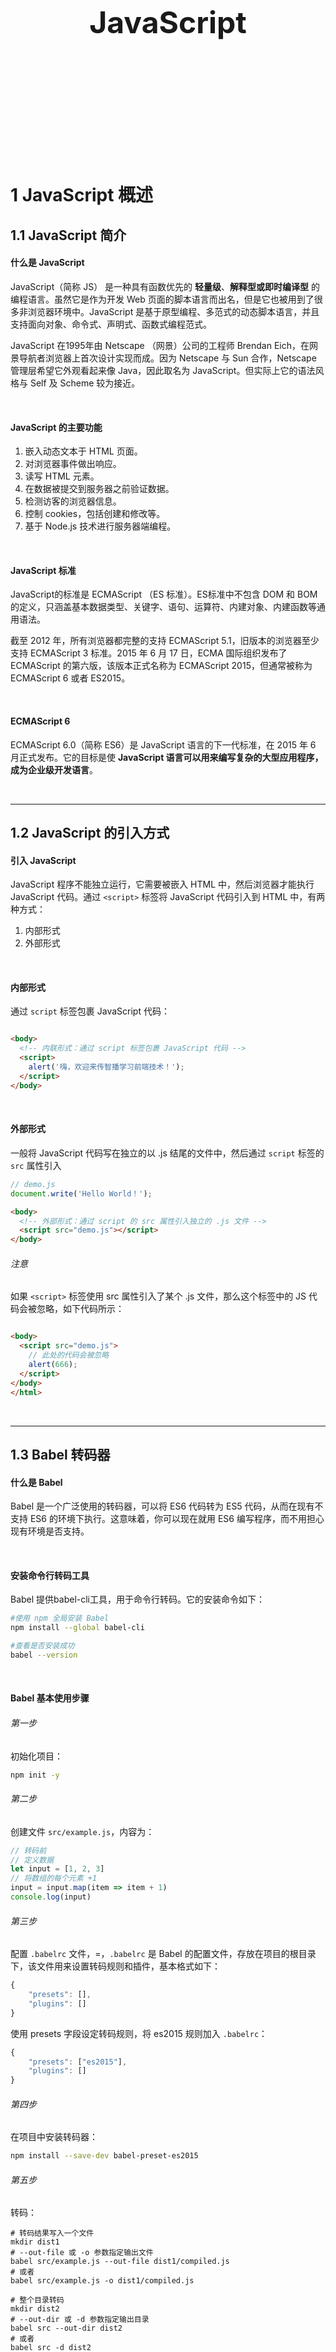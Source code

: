 <div STYLE="page-break-after: always;">
	<br>
    <br>
    <br>
    <br>
    <br>
    <br>
    <br>
    <br>
    <br>
    <br>
	<center><h3><font size="20px">
        JavaScript
    </font></h3></center>
	<br>
    <br>
    <br>
    <br>
    <br>
    <br>
    <br>
    <br>
    <br>
    <br>
</div>

# 1	JavaScript 概述

## 1.1	JavaScript 简介

#### 什么是 JavaScript 

JavaScript（简称 JS） 是一种具有函数优先的 **轻量级**、**解释型或即时编译型** 的编程语言。虽然它是作为开发 Web 页面的脚本语言而出名，但是它也被用到了很多非浏览器环境中。JavaScript 是基于原型编程、多范式的动态脚本语言，并且支持面向对象、命令式、声明式、函数式编程范式。 

JavaScript 在1995年由 Netscape （网景）公司的工程师 Brendan Eich，在网景导航者浏览器上首次设计实现而成。因为 Netscape 与 Sun 合作，Netscape 管理层希望它外观看起来像 Java，因此取名为 JavaScript。但实际上它的语法风格与 Self 及 Scheme 较为接近。

<br>

#### JavaScript 的主要功能

1. 嵌入动态文本于 HTML 页面。
2. 对浏览器事件做出响应。
3. 读写 HTML 元素。
4. 在数据被提交到服务器之前验证数据。 
5. 检测访客的浏览器信息。
6. 控制 cookies，包括创建和修改等。
7. 基于 Node.js 技术进行服务器端编程。 

<br>

#### JavaScript 标准

JavaScript的标准是 ECMAScript （ES 标准）。ES标准中不包含 DOM 和 BOM的定义，只涵盖基本数据类型、关键字、语句、运算符、内建对象、内建函数等通用语法。

截至 2012 年，所有浏览器都完整的支持 ECMAScript 5.1，旧版本的浏览器至少支持 ECMAScript 3 标准。2015 年 6 月 17 日，ECMA 国际组织发布了 ECMAScript 的第六版，该版本正式名称为 ECMAScript 2015，但通常被称为 ECMAScript 6 或者 ES2015。

<br>

#### ECMAScript 6

ECMAScript 6.0（简称 ES6）是 JavaScript 语言的下一代标准，在 2015 年 6 月正式发布。它的目标是使 **JavaScript 语言可以用来编写复杂的大型应用程序，成为企业级开发语言**。

<br>

----

<div STYLE="page-break-after: always;"></div>


## 1.2	JavaScript 的引入方式

#### 引入 JavaScript

JavaScript 程序不能独立运行，它需要被嵌入 HTML 中，然后浏览器才能执行 JavaScript 代码。通过 `<script>` 标签将 JavaScript 代码引入到 HTML 中，有两种方式：

1. 内部形式
2. 外部形式

<br>

#### 内部形式

通过 `script` 标签包裹 JavaScript 代码：

```html

<body>
  <!-- 内联形式：通过 script 标签包裹 JavaScript 代码 -->
  <script>
    alert('嗨，欢迎来传智播学习前端技术！');
  </script>
</body>
```

<br>

#### 外部形式 

一般将 JavaScript 代码写在独立的以 .js 结尾的文件中，然后通过 `script` 标签的 `src` 属性引入

```javascript
// demo.js
document.write('Hello World！');
```

```html
<body>
  <!-- 外部形式：通过 script 的 src 属性引入独立的 .js 文件 -->
  <script src="demo.js"></script>
</body>
```

###### 注意

如果 `<script>` 标签使用 src 属性引入了某个 .js 文件，那么这个标签中的 JS 代码会被忽略，如下代码所示：

```html

<body>
  <script src="demo.js">
    // 此处的代码会被忽略
  	alert(666);  
  </script>
</body>
</html>
```

<br>

---

<div STYLE="page-break-after: always;"></div>

## 1.3	Babel 转码器

#### 什么是 Babel

Babel 是一个广泛使用的转码器，可以将 ES6 代码转为 ES5 代码，从而在现有不支持 ES6 的环境下执行。这意味着，你可以现在就用 ES6 编写程序，而不用担心现有环境是否支持。

<br>

#### 安装命令行转码工具

Babel 提供babel-cli工具，用于命令行转码。它的安装命令如下：

```sh
#使用 npm 全局安装 Babel
npm install --global babel-cli

#查看是否安装成功
babel --version
```

<br>

#### Babel 基本使用步骤

###### 第一步

初始化项目：

```sh
npm init -y
```

###### 第二步

创建文件 `src/example.js`，内容为：

```js
// 转码前
// 定义数据
let input = [1, 2, 3]
// 将数组的每个元素 +1
input = input.map(item => item + 1)
console.log(input)
```

###### 第三步

配置 `.babelrc` 文件，=，`.babelrc` 是 Babel 的配置文件，存放在项目的根目录下，该文件用来设置转码规则和插件，基本格式如下：

```js
{
    "presets": [],
    "plugins": []
}
```

使用 presets 字段设定转码规则，将 es2015 规则加入 `.babelrc`：

```js
{
    "presets": ["es2015"],
    "plugins": []
}
```

###### 第四步

在项目中安装转码器：

```sh
npm install --save-dev babel-preset-es2015
```

###### 第五步

转码：

```shell
# 转码结果写入一个文件
mkdir dist1
# --out-file 或 -o 参数指定输出文件
babel src/example.js --out-file dist1/compiled.js
# 或者
babel src/example.js -o dist1/compiled.js

# 整个目录转码
mkdir dist2
# --out-dir 或 -d 参数指定输出目录
babel src --out-dir dist2
# 或者
babel src -d dist2
```

<br>

---

<div STYLE="page-break-after: always;"></div>


# 2	基本语法

## 2.1	注释和结束符

#### 单行注释

使用 `// ` 注释单行代码

```js
// 这种是单行注释的语法
// 一次只能注释一行
// 可以重复注释
document.write('Hello World');
```

<br>

#### 多行注释

使用 `/* */` 注释多行代码

```js
/* 这种的是多行注释的语法 */
/*
	更常见的多行注释是这种写法
	在些可以任意换行
	多少行都可以
  */
document.write('Hello World');
```

<br>

##### 结束符

在 JavaScript 中 `;` 代表一段代码的结束。多数情况下可以省略 `;` ，使用回车（enter）替代。

```js
alert(1);
alert(2);
alert(1)
alert(2)
```

###### 注意

JavaScript 跟 HTML 和 CSS 一样，会忽略一些空白符号，但是换行符（回车）会被识别成结束符 `;`，因此在实际开发中有许多人主张书写 JavaScript 代码时省略结束符 `;`。

<br>

---

<div STYLE="page-break-after: always;"></div>

## 2.2	输入和输出

##### 输入

向 `prompt()` 输入任意内容会以弹窗形式出现在浏览器中，一般提示用户输入一些内容。

```js
// 1. 输入的任意数字，都会以弹窗形式展示
document.write('要输出的内容');
alert('要输出的内容');

// 2. 以弹窗形式提示用户输入姓名，注意这里的文字使用英文的引号
prompt('请输入您的姓名:');
```

<br>

##### 输出

JavaScript 可以接收用户的输入，然后再将输入的结果输出。

###### 输出函数

`alert()` 和 `document.wirte()` 会以弹窗形式将内容展示（输出）给用户。

<br>

---

<div STYLE="page-break-after: always;"></div>

## 2.3	变量与常量

#### 变量的声明和赋值

###### 局部变量 let

```js
let age;
```

###### 声明全局变量——var

```js
var b
```

###### 变量赋值

声明（定义）变量相当于创造了一个空的 “容器”，还需要通过赋值向这个容器中添加数据，例如：

```js
// 声明
let age
var name

// 赋值
age = 18
name = '赵大'

// 输出 18
document.write(age);
// 输出 赵大
document.write(name);
```

声明和赋值可以同时进行：

```js
let str = 'hello world!';
alert(str);
```

###### let 和 var 的不同点

1. 作用域不同：
   1. `let` 是块作用域，所以在块作用域内（比如 `for` 循环内）定义的 `let` 变量，在其外面是不可被访问的（所以 `for` 循环推荐用 `let`）；
   2. `var` 是函数作用域，在函数中声明了 `var`，整个函数内都是有效的，比如说在 `for` 循环内定义的一个 `var` 变量，实际上其在 `for` 循环以外也是可以访问的。

1. `let` 不能在定义之前访问该变量，但是 `var` 可以（此时变量的值为 `undefined`）；
3. `let` 不能被重新定义（声明），但是 `var` 可以；

```js
// 对于同一个变量名，let 只能声明一次：
let a = 1
let a = 2
console.log(a)  // Identifier 'n' has already been declared

// 对于同一个变量名，var 可以声明多次
var b = 1
var b = 2
console.log(b)  // 2
```


###### 注意

大部分情况使用 `let` 和 `var` 区别不大，但是 `let` 相较 `var` 更严谨，因此推荐使用 `let`。

<br>

#### 常量

常量在声明之后不允许改变，且声明后必须立即初始化。

###### 例——声明变量

```
const e =2.718281828
```

###### 例——变量不能重新赋值

```
//    
const PI = 3.1415926535
PI = 3  // TypeError: Assignment to constant variable.
```

###### 例——变量声明后必须立即初始化

```
const MY_AGE  // SyntaxError: Missing initializer in const declaration
```

<br>

#### 变量与常量的命名规则

关于变量的名称（标识符）有一系列的规则需要遵守：

1. 只能是字母、数字、下划线、$，且不能能数字开头；
2. 字母区分大小写，如 Age 和 age 是不同的变量；
3. JavaScript 内部的关键字或保留字不允许作为变量名使用；
4. 尽量保证变量具有一定的语义，见字知义。

<br>

---

<div STYLE="page-break-after: always;"></div>
## 2.4	关键字与保留字

#### 关键字

关键字指 JS 本身已经使用了的字符，不能再用它们充当变量名或方法名。

###### JS 现有的关键字

break、case、catch、continue、default、delete、do、else、finally、for、function、if、in、instanceof、new、return、switch、this、throw、try、typeof、var、void、while、with 等。

<br>

####  保留字

保留字实际上就是预留的“关键字”，意思是现在虽然还不是关键字，但是未来可能会成为关键字，同样不能使用它们当变量名或方法名。

###### JS 现有的保留字

boolean、byte、char、class、const、debugger、double、enum、export、extends、fimal、float、goto、implements、import、int、interface、long、mative、package、private、protected、public、short、static、super、synchronized、throws、transient、volatile 等。

###### 注意

如果将保留字用作变量名或函数名，那么除非将来的浏览器实现了该保留字，否则很可能收不到任何错误消息。当浏览器将其实现后，该单词将被看做关键字，如此将出现关键字错误。

<br>

---

<div STYLE="page-break-after: always;"></div>

## 2.5	数据类型

#### 检测数据类型——typeof 关键字

JS 中通过 **关键字 `typeof` ** 检测数据类型。

<br>

#### 数值类型 number

JS 中的数值类型包括 **整数、小数（浮点数）、正数、负数**。

###### 例

```js
let score = 100; // 正整数
let price = 12.345; // 小数
let temperature = -40; // 负数

document.write(typeof score); // 结果为 number
document.write(typeof price); // 结果为 number
document.write(typeof temperature); // 结果为 number
```

<br>

#### 字符串类型 string

通过单引号（ `''`） 、双引号（ `""`）或反引号包裹的数据都叫字符串，一般推荐使用单引号。

###### 例

```js
let user_name = '小明'; // 使用单引号
let gender = "男"; // 使用双引号
let str = '123'; // 看上去是数字，但是用引号包裹了就成了字符串了
let str1 = ''; // 这种情况叫空字符串
	
documeent.write(typeof user_name); // 结果为 string
documeent.write(typeof gender); // 结果为 string
documeent.write(typeof str); // 结果为 string
```

<br>

#### 布尔类型 boolean

表示肯定或否定时在计算机中对应的是布尔类型数据，它有两个固定的值 `true` 和 `false`。

###### 例

```js
let flag = true; 
flag = false; 

document.write(typeof flag); // 结果为 boolean
```

<br>

#### 未定义 undefined

`undefined` 是特殊的类型，只有一个值 undefined。如果只声明变量，不进行赋值，变量的默认值为 `undefined`。

###### 例

```js
// 只声明了变量，并末赋值
let tmp;
document.write(typeof tmp); // 结果为 undefined
```

<br>

---

<div STYLE="page-break-after: always;"></div>

## 2.6	类型转换

#### 隐式转换

某些运算符被执行时，系统内部自动将数据类型进行转换，这种转换称为隐式转换。

###### 例——使用数值与字符串进行算术运算

```
let num = 13; // 数值
let num2 = '2'; // 字符串

// 结果为 132
// 原因是将数值 num 转换成了字符串，相当于 '13'
// 然后 + 将两个字符串拼接到了一起
console.log(num + num2);

// 结果为 11
// 原因是将字符串 num2 转换成了数值，相当于 2
// 然后数值 13 减去 数值 2
console.log(num - num2);
```

<br>

#### 显式转换

编写程序时过度依靠系统内部的隐式转换是不严谨的。为了避免因隐式转换带来的问题，通常需要对数据进行显示转换。

###### 转换为数值类型——Number()

`Number()` 可以将变量显示转换成数值类型，转换失败时结果为 `NaN`（Not a Number，即不是一个数字）：

```js
let t = '12';
let f = 8;

// 显式将字符串 12 转换成数值 12
t = Number(t);

// 检测转换后的类型
// console.log(typeof t);
console.log(t + f); // 结果为 20

// 并不是所有的值都可以被转成数值类型
let str = 'hello';
// 将 hello 转成数值是不现实的，当无法转换成
// 数值时，得到的结果为 NaN （Not a Number）
console.log(Number(str));
```

<br>

---

<div STYLE="page-break-after: always;"></div>

## 2.7	模板字符串

#### 模板字符串

使用反引号 ``` ` 包裹的字符串就是模板字符串，模板字符串相当于加强版的字符串。

模板字符串中可以插入变量和表达式，还可以用来定义多行字符串。

###### 例——定义多行字符串

```js
let string1 =  `Hey,
can you stop angry now?`
console.log(string1)
// 输出：
// Hey,
// can you stop angry now?
```

###### 例——在字符串中插入变量和表达式

可以在 `${}` 中放入变量和 JavaScript 表达式。

```java
let name = "Mike"
let age = 27
let info = `My Name is ${name},I am ${age+1} years old next year.`
console.log(info)
// My Name is Mike,I am 28 years old next year.
```

###### 例——在字符串中调用函数

```js
function f(){
    return "have fun!"
}
let string2 = `Game start,${f()}`
console.log(string2);  // Game start,have fun!
```

<br>

---

<div STYLE="page-break-after: always;"></div>

## 2.8	运算符

#### 算术运算符

数学运算符也叫算术运算符，包括：

1. `+`：求和
2. `-`：求差
3. `*`：求积
4. `/`：求商
5. `%`：取模（取余数）

###### 算术运算符的优先级

同时使用多个运算符时，会按照一定顺序先后执行，我们称为优先级：

1. JavaScript 中优先级越高越先被执行；
2. 优先级相同时从左向右执行；
3.  乘、除、取余优先级相同；
4. 加、减优先级相同；
5. 乘、除、取余优先级大于加、减；
6. 使用 `()` 可以提升优先级。

<br>

#### 赋值运算符

赋值运算符是对变量进行赋值的运算符，包括：

1. `=`：将等号右边的值赋予给左边；
2. `+=`
3. `-=`
4. `*=`
5. `/=`
6. `%=`

###### 例 - 使用赋值运算符简化代码

```js
let n = 0
n+=1
console.log(n)
```

<br>

#### 自增/减运算符

自增/减运算符包括：

1. `++`：自增，让变量的值 +1；
2. `--`：自减，让变量的值 -1，

###### 使用场景

自增/减运算符经常用于程序计数。

###### 自增/减运算符前置与后置的差异

1. 前置自增：先自增/减再参与其他运算：

   ```js
   let n = 0
   console.log(++n)// 输出 1
   ```

2. 后置自增：先参与其他运算再自增/减

   ```js
   let n = 0
   console.log(n++)// 输出 0
   ```

<br>

#### 比较运算符

比较运算符用于比较两个数据大小或者是否相等，包括：

1. `>` ：大于
2. `<`： 小于
3. `>=`： 大于或等于
4. `<=`：小于或等于
5. `==`：比较值是否相等，若类型不同，会尝试转换类型；
6. `!=`：比较值是否不相等，若类型不同，会尝试转换类型；
7. `===`： 比较类型和值是否都相等，如果两边值相同，但类型不同则返回 `false`；
8. `!==`：比较类型和值是否不全等，如果两边值相同，但类型不同则返回 `true`；

######  📌比较运算符使用时的注意点

1. 字符串比较，是比较的字符对应的 ASCII 码：
   1. 从左往右依次比较
   2. 如果第一位一样再比较第二位，以此类推
2. NaN 不等于任何值，包括它本身
3. 尽量不要比较小数，因为小数有精度问题
4. 不同类型之间比较会发生隐式转换，最终把数据隐式转换转成 number 类型再比较
5. 开发中，如果需要进行准确的比较，应该使用 `===` 和 `!==`。

<br>

#### 逻辑运算符

逻辑运算符用来解决多重条件判断:

1. `&&`：逻辑与， 符号两边都为 `true`，结果才为 `true`（一假必假）；
2. `||`：逻辑或，符号两边有一个 `true` 就为 `true`（一真必真）；
3. `!`：逻辑非，取反（真变假，假变真）。

##### 逻辑运算符里的短路

短路只存在于 `&&` 和 `||` 中，当满足一定条件会让右边代码不执行，因为通过左边能得到整个式子的结果，因此没必要再判断右边。

短路条件：

1. `&&`：左边为 false 就短路；
2. `||`：左边为 true 就短路。

<br>

#### 运算符优先级

1. `()`：如果有 `()` 则一定先运算括号中的表达式；
2. 一元运算符：一元运算符包括：`++`、`--`、`!`；
3. 算数运算符：算数运算符之间的优先级——`*` 、`/` 、`%` 优先级高于 `+`、`-`；
4. 比较运算符：比较运算符之间的优先级——`>`、`>=`、` <` 、 `<=` 优先级高于 `==`、`!=`、`===`、`!==`；
5. 逻辑运算符：逻辑运算符之间的优先级——`&&` 的优先级高于 `||`；
6.  赋值运算符（`=`）；
7. 逗号运算符（`=`）。

<br>

---

<div STYLE="page-break-after: always;"></div>

## 2.9	语句

#### If 分支语句

if 语句有三种使用：

1. 单分支
2. 双分支
3. 多分支

###### 语法 - 单分支

条件为 `true` 时，进入大括号里执行代码：

```js
if(${判断条件}){
	${满足条件时执行的代码}
}
```

###### 语法 - 双分支

```js
if(${判断条件}){
	${满足条件时执行的代码}
}else{
	${不满足条件时执行的代码}
}
```

###### 语法 - 多分支

```js
if(${条件1}){
	${代码1}
}else if(条件2){
	${代码2}
}else{
	${代码n}
}
```

1. 先判断条件1，若满足条件1就执行代码1，其他不执行，若不满足则向下判断条件；
2. 满足条件 2 执行代码 2，其他不执行；
3. 若依然不满足继续往下判断，依次类推；
4. 若以上条件都不满足，执行 else 里的代码 n。

###### 📌 如果判断条件的值不是布尔类型

如果分支语句的条件表达式的结果不是布尔类型，会发生隐式转换，转为布尔类型。

<br>

#### switch 分支语句

###### 语法

```js
switch (${数据}) {
case ${值1}:
	${代码1}
	break
case ${值2}:
	${代码2}
	break
default:
	${代码n}
    break
}
```

###### 注意

1. `switch` 语句一般用于等值判断,不适合于区间判断；
2. `switch` 一般需要配合 `break` 关键字使用，没有 `break` 会造成 `case` 穿透（所有分支代码都被执行）；
3. 特殊情况下，可以使用 return 代替 `switch` 语句。

<br>

#### 三目运算符

三目运算符也叫做三元表达式，可以视为双分支 If 语句的简化写法，但是三目运算符有返回值。

###### 语法

```js
${条件} ? ${满足条件时执行的代码}:${不满足条件时执行的代码}
```

<br>

#### 循环三要素

循环的本质就是以某个变量为起始值，然后不断产生变化量，慢慢靠近终止条件的过程。 所以，循环需要具备三要素

1. 变量起始值
2. 终止条件（没有终止条件，循环会一直执行，造成死循环） 
3. 变量变化量（多为自增或者自减）

<br>

#### while 循环语句

`while` 语句当条件为 `true` 时进入循环，一次循环后重新判断条件，直到条件变为 `flase` 时结束循环。

###### 语法

```
while (${循环条件}) {
	${循环体}
}
```

<br>

#### for 循环

```js
for ( ${声明记录循环次数的变量};${循环条件};${变化值}) {
	${循环体}
}
```

<br>

#### for 和 while 各自的使用场景

1. 当如果明确了循环的次数的时候推荐使用for循环 
2. 当不明确循环的次数的时候推荐使用while循环

<br>

#### continue 和 break

1. `continue`：结束本次循环，继续下次循环 
2. `break`：跳出所在的循环

<br>

---

<div STYLE="page-break-after: always;"></div>

## 2.10	数组

#### 什么是数组

 数组（Array）是一种可以按顺序保存数据的数据类型，有以下性质：

1. 数组按顺序保存数组，所以每个数据都有自己的编号，编号从 0 开始。在数组中，数据的编号也叫 **索引** 或 **下标**。
2.  数组可以存储任意类型的数据

<br>

#### 语法——数组声明

```js
let ${数组名} = [${数据1},${数据2},...,${数据n}]
```

###### 例

```js
let names = ['赵大','钱二','孙三','李四']
```

<br>

#### 语法——数组取值

```js
${数组名}[${下标}]
```

###### 例

```js
let names = ['赵大','钱二','孙三','李四']
names[0] = // 赵大
names[1] = // 钱二
```

<br>

#### 语法——数组长度

数组中数据的个数，通过数组的 length 属性获得

```js
${数组名}.length
```

###### 例

```js
let names = ['赵大','钱二','孙三','李四']
names.length  // 5
```

<br>

#### 语法——数组增加元素

###### 使用 push 增加数据

`数组.push()` 方法将一个或多个元素添加到数组的 **末尾**，**并返回该数组的新长度**：

```js
arr.push(元素1,...,元素n)
```

###### 例——使用 push 增加数据

```js
let names = ['赵大','钱二','孙三','李四']
arr.push('周五','吴六','郑七','王八') // ['赵大','钱二','孙三','李四','周五','吴六','郑七','王八']
```

###### 使用 unshift 增加数据

`数组.unshift()` 方法将一个或多个元素添加到数组的 **开头**，**并返回该数组的新长度**：

```
let names = ['赵大','钱二','孙三','李四']
arr.unshift('周五','吴六','郑七','王八') // [ '周五','吴六','郑七','王八','赵大','钱二','孙三','李四']
```

<br>

#### 语法——数组删除元素

###### 使用 pop() 删除元素

`数组.pop()` 方法从数组中 **删除最后一个元素，并返回该元素的值**：

```js
arr.pop()
```

###### 例——使用  pop() 删除元素

```
let names = ['赵大','钱二','孙三','李四']
arr.pop() //['赵大','钱二','孙三']
```

###### 使用 shift() 删除元素

`数组. shift()` 方法从数组中 **删除第一个元素，并返回该元素的值**：

```js
arr.shift()
```

###### 例——使用 shift() 删除元素

```js
let names = ['赵大','钱二','孙三','李四']
arr.shift() //['钱二','孙三','李四']
```

###### 使用 splice() 删除元素

```js
arr.splice(start,deleteCount)
```

1. start：起始位置，指定修改的开始位置（从 0 计数） 。
2.  deleteCount: 表示要移除的数组元素的个数 。该参数可选，如果省略则默认从指定的起始位置删除到最后。

<br>

---

<div STYLE="page-break-after: always;"></div>

## 2.11 解构赋值

#### 什么是解构赋值

解构赋值是 ES6 中的语法，是 **对赋值运算符的扩展**，可以针对数组或者对象进行模式匹配，然后对其中的变量进行赋值。

解构赋值在代码书写上简洁且易读，语义更加清晰明了；也方便了复杂对象中数据字段获取。

<br>

#### 例——数组解构

```java
// 传统
let a = 1, b = 2, c = 3
console.log(a, b, c)
// ES6
let [x, y, z] = [1, 2, 3]
console.log(x, y, z)
```

<br>

#### 例——对象解构

```java
//2、对象解构
let user = {name: 'Helen', age: 18}
// 传统
let name1 = user.name
let age1 = user.age
console.log(name1, age1)
// ES6
let { name, age } =  user//注意：结构的变量必须是user中的属性
console.log(name, age)
```

<br>

---

<div STYLE="page-break-after: always;"></div>

# 3	高级语法

## 3.1	基本数据类型和引用数据类型

#### 什么是基本数据类型和引用数据类型

简单类型又叫做基本数据类型或者值类型，复杂类型又叫做引用类型：

1. 值类型：简单数据类型/基本数据类型，在存储时变量中存储的是值本身，因此叫做值类型，包括 string ，number，boolean，undefined，null。
2. 引用类型：复杂数据类型，在存储时变量中存储的仅仅是地址（引用），因此叫做引用数据类型。包括通过 new 关键字创建的对象（系统对象、自定义对象），如 Object、Array、Date等

<br>

#### 基本数据类型和引用数据类型的区别

###### 堆栈空间分配区别

1. 栈（操作系统）：由操作系统自动分配释放存放函数的参数值、局部变量的值等。其操作方式类似于数据结构中的栈。**简单数据类型存放到栈里**；
2. 堆（操作系统）：存储复杂类型(对象)，一般由程序员分配释放，若程序员不释放，由垃圾回收机制回收。 **引用数据类型存放到堆里面**。

<br>



---

<div STYLE="page-break-after: always;"></div>

## 3.2	函数

#### 什么是函数

函数（function），是被设计为执行特定任务的代码块，函数可以把具有相同或相似逻辑的代码“包裹”起来，通过函数调用执行这些被“包裹”的代码逻辑，这种做法有利于精简代码，方便复用。

函数体是函数的构成部分，它负责将相同或相似代码“包裹”起来，直到函数调用时函数体内的代码才会被执行。函数的功能代码都要写在函数体当中。

<br>

#### 语法——声明函数

```
function 函数名(){
	函数体
}
```

###### 例

```
function fun(){
	document.write('hello world')
}
```

###### 函数名命名规范

1. 和变量命名基本一致
2. 尽量小驼峰式命名法
3. 前缀应该为动词

<br>

#### 语法——函数的调用

声明（定义）的函数必须调用才会真正被执行，使用 `函数名()` 调用函数：

```
函数名()
```

###### 例

```
fun()
```

<br>

#### 语法——函数传参

```js
function 函数名(参数列表){
	函数体
}

...

//调用

函数名(参数列表)
```

1. 参数列表：传入数据列表，声明这个函数需要传入几个数据，多个数据之间用逗号隔开。
2. 形参和实参：
   1. 声明函数时写在函数名右边小括号里的叫形参（形式上的参数）
   2. 调用函数时写在函数名右边小括号里的叫实参（实际上的参数）
   3. 形参可以理解为是在这个函数内声明变量，实参可以理解为是给这个变量赋值
   4. 开发中尽量保持形参和实参个数一致

###### 例——传递单个参数

```js
function getSquare(num1){
	document.write(num1.num1)
}

...

// 调用
getSuare(8)
```

###### 例——传递多个参数

```js
function getSum(num1,num2){
	document.write(num1+num2)
}

// 调用
getSum(10,20)
```

<br>

#### 语法——函数的返回值

当函数需要返回数据出去时，用return关键字：

```
function 函数名(){
	...
	return 返回的数据
}
```

1. 在函数体中使用 return 关键字能将内部的执行结果交给函数外部使用
2. 函数内部只能出现 1 次 return，并且 return 后面代码不会再被执行，所以 return 后面的数据不要换行写
3. return会立即结束当前函数
4. 函数可以没有 return，这种情况函数默认返回值为 undefined

<br>

#### 作用域

通常来说，一段程序代码中所用到的名字并不总是有效和可用的，而限定这个名字的可用性的代码范围就是这个名字的作用域。作用域的使用提高了程序逻辑的局部性，增强了程序的可靠性，减少了名字冲突。

![](./assets/Java Script/3.2/1.png)

###### 变量的作用域

在 JavaScript 中，根据作用域的不同，变量可以分为：

![](./assets/Java Script/3.2/2.png)

###### 📌没有被声明的局部变量和块级变量会被视为全局变量

如果函数内部或者块级作用域内部，变量没有声明，直接赋值，也会被视为全局变量，但是强烈不推荐使用这种做法定义全局变量。

###### 变量访问原则——作用域链

只要是代码，就至少有一个作用域——写在函数内部的局部作用域。如果函数中还有函数，那么在这个作用域中就又可以诞生一个作用域。

而 **内部函数可以访问外部函数变量**，因此用链式查找决定哪些数据能被内部函数访问，就称为作用域链。

<br>

#### 匿名函数

函数可分为具名函数和匿名函数，匿名函数即没有函数名的函数：

```js
function (){
	//函数体
}
```

###### 函数表达式

可以将匿名函数赋值给一个变量，并且通过变量名称进行调用，这被称为函数表达式：

```
let fun = function (){
	//函数体
}

...

// 调用
fun()
```

###### 立即执行函数

立即执行函数可以避免全局变量之间的污染，例：

```
// 方式一
(function (){ //函数体 })();

// 方式二
(function (){ //函数体 }());
```

1. 立即执行函数无需调用，立即执行，其实本质已经调用了。
2. 两种方式的不同主要在于括号的位置；
3. 多个立即执行函数要用 `;` 隔开，否则会报错。

<br>

#### 箭头函数

箭头函数提供了一种更加简洁的函数书写方式。

###### 基本语法

```
参数 => 函数体
```

###### 作用

箭头函数多用于匿名函数的定义。

###### 例

```
// 传统
var f1 = function(a){
    return a
}
console.log(f1(1))


// ES6
var f2 = a => a
console.log(f2(1))
```

```
// 当箭头函数没有参数或者有多个参数，要用 () 括起来。
// 当箭头函数函数体有多行语句，用 {} 包裹起来，表示代码块，
// 当只有一行语句，并且需要返回结果时，可以省略 {} , 结果会自动返回。
var f3 = (a,b) => {
    let result = a+b
    return result
}
console.log(f3(6,2))  // 8

// 前面代码相当于：
var f4 = (a,b) => a+b
```

<br>

---

<div STYLE="page-break-after: always;"></div>

## 3.3	对象

#### 什么是对象

对象（object）是 JavaScript 中的一种数据类型，可以理解为是一种无序的数据集合 。

对象由属性和方法组成，可以用于描述某个事物：

1. **属性**：
   1. 信息或叫特征（名词），是数据描述性的信息。 比如 手机尺寸、颜色、重量等；
   2. 属性都是以 **属性名** 和 **值** 的形式成对出现， **属性名** 和 **值** 之间使用 `:` 分隔；
   3. 属性名可以使用 "" 或 ''，一般情况下省略，除非名称遇到特殊符号如空格、中横线等；
   4. 多个属性之间使用 `,` 分割；
   5. 属性本质上就是依附在对象上的变量
2. **方法**：
   1. 功能或叫行为（动词）。 比如 手机打电话、发短信、玩游戏等。
   2. 方法是由方法名和函数两部分构成，它们之间使用 `:` 分隔
   3. 多个属性之间使用 `,` 分隔；
   4. 方法是依附在对象中的函数；
   5. 方法名可以使用 `""` 或 `''`，一般情况下省略，除非名称遇到特殊符号如空格、中横线等。

注意，无论是属性还是方法，只要同一个对象中出现名称一样的，后面的会覆盖前面的。

<br>

#### 语法——对象声明与访问

```
let 对象名 = {
	属性名: 属性值,
	方法名: 函数
}
```

###### 例

```
// 声明一个 person 对象
let person = {}
```

###### 属性访问

声明对象，并添加了若干属性后，可以使用 . 或 [] 获得对象中属性对应的值：

```
let person = {
    name:"赵大",
	age:18,
	sex:"男"
}
console.log(person.name)
console.log(person['age'])
```

1. 注意，点后面的属性名一定不要加引号，而 `[]` 里面的属性名一定加引号。

###### 方法访问

声明对象，并添加了若干方法后，可以使用 `.` 调用对象中函数：

```
let person = {
    name:"赵大",
    sayHi: function(){
         console.log(person.name)
    }
}
// 对象名.方法名()
person.sayHi()
```

<br>

#### 语法——对象增加属性和方法

###### 新增属性

对象可以动态为对象添加属性，动态添加与直接定义是一样的，只是语法上更灵活，例：

```js
let person = {
    name:"赵大",
}
person["age"]=18
person.sex="男"
```

###### 新增方法

对象也可以动态为对象添加方法，动态添加与直接定义是一样的，只是语法上更灵活：

```js
person.move = function(){
	console.log(person.name)
}
```

<br>

#### 语法——遍历对象

一般不用这种方式遍历数组，主要是用来遍历对象：

```js
let person = {
	name:'赵大',
	age:18,
	sex:'男'
}
for(let k in obj){
	console.log(k)
	console.log(obj[k])
}
```

1. k是获得对象的属性
2. 对象名[k] 是获得属性值

<br>

#### JS 内置对象

JS 内置对象是 JavaScript 内部提供的对象，包含各种属性和方法给开发者调用。

###### 内置对象 Math

Math 对象是 JavaScript 提供的一个“数学高手”对象，提供了一系列做数学运算的方法，包括：

1. random：生成0-1之间的随机数（包含0不包括1） 
2. ceil：向上取整
3. floor：向下取整
4. max：找最大数
5. min：找最小数
6. pow：幂运算
7. abs：绝对值

<br>

#### 对象拓展运算符

拓展运算符（...）用于取出参数对象所有可遍历属性然后拷贝到当前对象。

###### 使用对象拓展运算符拷贝对象

```js
// 拷贝对象
let person1 = {name: "Amy", age: 15}
let someone = { ...person1 }
console.log(someone)  //{name: "Amy", age: 15}
```

###### 使用对象拓展运算符合并对象

```js
let age = {age: 15}
let name = {name: "Amy"}
let person2 = {...age, ...name}
console.log(person2)  //{age: 15, name: "Amy"}
```

###### 📌对象中包含其他对象的情况

如果对象中包含其他对象，那么对象扩展运算符将无法完全拷贝。

<br>

---

<div STYLE="page-break-after: always;"></div>

## 3.4	模块化

#### 模块化产生的背景

随着网站逐渐变成"互联网应用程序"，嵌入网页的 Javascript 代码越来越庞大，越来越复杂。传统非模块化开发存在以下缺点：

1. 命名冲突
2. 文件依赖

Javascript模块化编程，已经成为一个迫切的需求。理想情况下，开发者只需要实现核心的业务逻辑，其他都可以加载别人已经写好的模块。

但是，Javascript不是一种模块化编程语言，它不支持"类"（class），包（package）等概念，更遑论"模块"（module）了。

#### 模块化规范：

- CommonJS 模块化规范
- ES6 模块化规范

<br>

#### CommonJS 的模块规范

CommonJS 使用 exports 和 require 来导出、导入模块。每个文件就是一个模块，有自己的作用域。在一个文件里面定义的变量、函数、类，都是私有的，对其他文件不可见。

###### CommonJS 实现步骤

1. 创建 module 文件夹

2. 在 module 文件夹下创建 `common-js模块化/四则运算.js`：

   ```js
   // 定义成员：
   const sum = function(a,b){
       return parseInt(a) + parseInt(b)
   }
   const subtract = function(a,b){
       return parseInt(a) - parseInt(b)
   }
   const multiply = function(a,b){
       return parseInt(a) * parseInt(b)
   }
   const divide = function(a,b){
       return parseInt(a) / parseInt(b)
   }
   
   // 导出成员：
   module.exports = {
       sum: sum,
       subtract: subtract,
       multiply: multiply,
       divide: divide
   }
   //或者使用简写
   module.exports = {
       sum,
       subtract,
       multiply,
       divide
   }
   ```

3. 导入模块，创建文件 `common-js模块化/引入模块.js`：

   ```
   //引入模块，注意：当前路径必须写 ./
   const m = require('./四则运算.js')
   console.log(m)
   
   const result1 = m.sum(1, 2)
   const result2 = m.subtract(1, 2)
   console.log(result1, result2)
   ```

4. 运行程序：

   ```
   node common-js模块化/引入模块.js
   ```

<br>

#### ES6 模块化规范

###### 导出模块

创建文件 `es6模块化/userApi2.js`

```
export default {
    getList() {
        console.log('获取数据列表2')
    },

    save() {
        console.log('保存数据2')
    }
}
```

###### 导入模块

创建文件 es6模块化/userComponent2.js

```
import user from "./userApi2.js"
user.getList()
user.save()
```

<br>

---

<div STYLE="page-break-after: always;"></div>

# 附录

##### 参考资料

1. 主要参考资料——[前端开发入门教程，web前端零基础html5 +css3+前端项目视频教程](https://www.bilibili.com/video/BV1Kg411T7t9/?p=2&spm_id_from=pageDriver&vd_source=87ed5edcdc8042ca0c34ee5bbeeda7b3) 发布于 2021/11/16；
2. [2.3	变量与常量](#2.3	变量与常量)——[var和let的区别](https://zhuanlan.zhihu.com/p/265002815) 发布于 2020/10/12 最后编辑于 2022/01/17；

<br>
